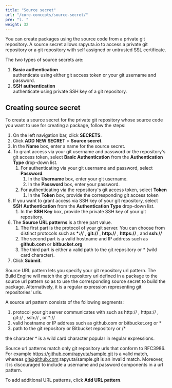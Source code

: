 ```yaml
---
title: "Source secret"
url: "/core-concepts/source-secret/"
pre: "l. "
weight: 32
---
```


You can create packages using the source code from a private git repository.
A source secret allows rapyuta.io to access a private git repository or a git
repository with self assigned or untrusted SSL certificate.

The two types of source secrets are:

1. **Basic authentication**    
authenticate using either git access token or your git username and password.
2. **SSH authentication**    
authenticate using private SSH key of a git repository.

## Creating source secret
To create a source secret for the private git repository whose source code you
want to use for creating a package, follow the steps:

1. On the left navigation bar, click **SECRETS**.
2. Click **ADD NEW SECRET** > **Source secret**.
3. In the **Name** box, enter a name for the source secret.
4. To grant access via your git username and password or the repository's git
access token, select **Basic Authentication** from the **Authentication Type** drop-down list.
	1. For authenticating via your git username and password, select **Password**.
		1. In the **Username** box, enter your git username.
		2. In the **Password** box, enter your password.
	2. For authenticating via the repository's git access token, select **Token**
		1. In the **Token** box, provide the corresponding git access token
5. If you want to grant access via SSH key of your git repository, select **SSH
Authentication** from the **Authentication Type** drop-down list.
	1. In the **SSH Key** box, provide the private SSH key of your git repository.
6. The **Source URL patterns** is a three part value.
	1. The first part is the protocol of your git server. You can choose from
	distinct protocols such as **\*://** , **git://** , **http://** , **https://** , and **ssh://**
	2. The second part is a valid hostname and IP address such as **github.com** or **bitbucket.org**
	3. The third part is either a valid path to the git repository or * (wild card character).
7. Click **Submit**.

Source URL pattern lets you specify your git repository url pattern. The Build
Engine will match the git repository url defined in a package to the source url
pattern so as to use the corresponding source secret to build the package.
Alternatively, it is a regular expression representing git repositories' urls.

A source url pattern consists of the following segments:

1. protocol your git server communicates with such as http:// , https:// , git:// , ssh:// , or  \*://
2. valid hostname or IP address such as github.com or bitbucket.org or *
3. path to the git repository or Bitbucket repository or /*

the character * is a wild card character popular in regular expressions.

Source url patterns match only git repository urls that conform to RFC3986.
For example https://github.com/rapyuta/sample.git is a valid match,
whereas git@github.com:rapyuta/sample.git is an invalid match. Moreover, it is
discouraged to include a username and password components in a url pattern.

To add additional URL patterns, click **Add URL pattern**.
